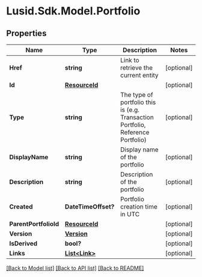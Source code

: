 
# Lusid.Sdk.Model.Portfolio

## Properties

Name | Type | Description | Notes
------------ | ------------- | ------------- | -------------
**Href** | **string** | Link to retrieve the current entity | [optional] 
**Id** | [**ResourceId**](ResourceId.md) |  | [optional] 
**Type** | **string** | The type of portfolio this is (e.g. Transaction Portfolio, Reference  Portfolio) | [optional] 
**DisplayName** | **string** | Display name of the portfolio | [optional] 
**Description** | **string** | Description of the portfolio | [optional] 
**Created** | **DateTimeOffset?** | Portfolio creation time in UTC | [optional] 
**ParentPortfolioId** | [**ResourceId**](ResourceId.md) |  | [optional] 
**Version** | [**Version**](Version.md) |  | [optional] 
**IsDerived** | **bool?** |  | [optional] 
**Links** | [**List&lt;Link&gt;**](Link.md) |  | [optional] 

[[Back to Model list]](../README.md#documentation-for-models)
[[Back to API list]](../README.md#documentation-for-api-endpoints)
[[Back to README]](../README.md)

